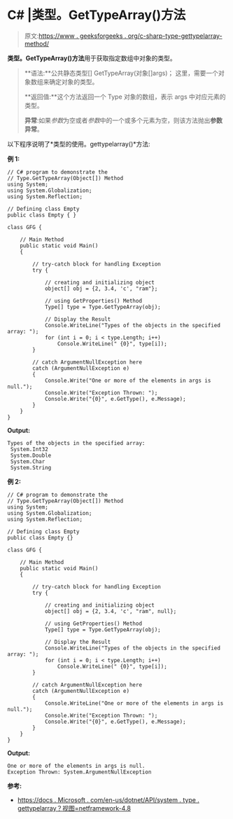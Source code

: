 # C# |类型。GetTypeArray()方法

> 原文:[https://www . geeksforgeeks . org/c-sharp-type-gettypelarray-method/](https://www.geeksforgeeks.org/c-sharp-type-gettypearray-method/)

**类型。GetTypeArray()方法**用于获取指定数组中对象的类型。

> **语法:**公共静态类型[] GetTypeArray(对象[]args)；
> 这里，需要一个对象数组来确定对象的类型。
> 
> **返回值:**这个方法返回一个 Type 对象的数组，表示 args 中对应元素的类型。
> 
> **异常**:如果*参数*为空或者*参数*中的一个或多个元素为空，则该方法抛出**参数异常**。

以下程序说明了*类型的使用。gettypelarray()*方法:

**例 1:**

```
// C# program to demonstrate the
// Type.GetTypeArray(Object[]) Method
using System;
using System.Globalization;
using System.Reflection;

// Defining class Empty
public class Empty { }

class GFG {

    // Main Method
    public static void Main()
    {

        // try-catch block for handling Exception
        try {

            // creating and initializing object
            object[] obj = {2, 3.4, 'c', "ram"};

            // using GetProperties() Method
            Type[] type = Type.GetTypeArray(obj);

            // Display the Result
            Console.WriteLine("Types of the objects in the specified array: ");
            for (int i = 0; i < type.Length; i++)
                Console.WriteLine(" {0}", type[i]);
        }

        // catch ArgumentNullException here
        catch (ArgumentNullException e)
        {
            Console.Write("One or more of the elements in args is null.");
            Console.Write("Exception Thrown: ");
            Console.Write("{0}", e.GetType(), e.Message);
        }
    }
}
```

**Output:**

```
Types of the objects in the specified array: 
 System.Int32
 System.Double
 System.Char
 System.String

```

**例 2:**

```
// C# program to demonstrate the
// Type.GetTypeArray(Object[]) Method
using System;
using System.Globalization;
using System.Reflection;

// Defining class Empty
public class Empty {}

class GFG {

    // Main Method
    public static void Main()
    {

        // try-catch block for handling Exception
        try {

            // creating and initializing object
            object[] obj = {2, 3.4, 'c', "ram", null};

            // using GetProperties() Method
            Type[] type = Type.GetTypeArray(obj);

            // Display the Result
            Console.WriteLine("Types of the objects in the specified array: ");
            for (int i = 0; i < type.Length; i++)
                Console.WriteLine(" {0}", type[i]);
        }

        // catch ArgumentNullException here
        catch (ArgumentNullException e) 
        {
            Console.WriteLine("One or more of the elements in args is null.");
            Console.Write("Exception Thrown: ");
            Console.Write("{0}", e.GetType(), e.Message);
        }
    }
}
```

**Output:**

```
One or more of the elements in args is null.
Exception Thrown: System.ArgumentNullException

```

**参考:**

*   [https://docs . Microsoft . com/en-us/dotnet/API/system . type . gettypelarray？视图=netframework-4.8](https://docs.microsoft.com/en-us/dotnet/api/system.type.gettypearray?view=netframework-4.8)